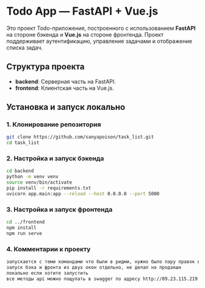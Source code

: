 # Todo App — FastAPI + Vue.js

Это проект Todo-приложения, построенного с использованием **FastAPI** на стороне бэкенда и **Vue.js** на стороне фронтенда. Проект поддерживает аутентификацию, управление задачами и отображение списка задач.

## Структура проекта

- **backend**: Серверная часть на FastAPI.
- **frontend**: Клиентская часть на Vue.js.

## Установка и запуск локально

### 1. Клонирование репозитория

```bash
git clone https://github.com/sanyapoison/task_list.git
cd task_list
```

### 2. Настройка и запуск бэкенда
```bash
cd backend
python -m venv venv
source venv/bin/activate 
pip install -r requirements.txt
uvicorn app.main:app --reload --host 0.0.0.0 --port 5000
```

### 3. Настройка и запуск фронтенда
```bash
cd ../frontend
npm install
npm run serve
```

### 4. Комментарии к проекту
```bash
запускается с теми командами что были в ридми, нужно было пару правок внести в cors и на фронте + пару правок сделал
запуск бэка и фронта из двух окон отдельно, не делал на продакшн
локально если хотите запустить
все методы api можно пощупать в swagger по адресу http://89.23.115.219:5000/docs
```
